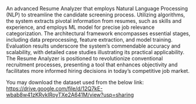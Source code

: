 An advanced Resume Analyzer that employs Natural Language Processing (NLP) to streamline the candidate screening process. Utilizing algorithms, the system extracts pivotal information from resumes, such as skills and experience, and employs ML model for precise job relevance categorization. The architectural framework encompasses essential stages, including data preprocessing, feature extraction, and model training. Evaluation results underscore the system’s commendable accuracy and scalability, with detailed case studies illustrating its practical applicability. The Resume Analyzer is positioned to revolutionize conventional recruitment processes, presenting a tool that enhances objectivity and facilitates more informed hiring decisions in today’s competitive job market.

You may download the dataset used from the below link: https://drive.google.com/file/d/12Q7kE-wbab8w41zKRvkIRoyTXe2A641M/view?usp=sharing
